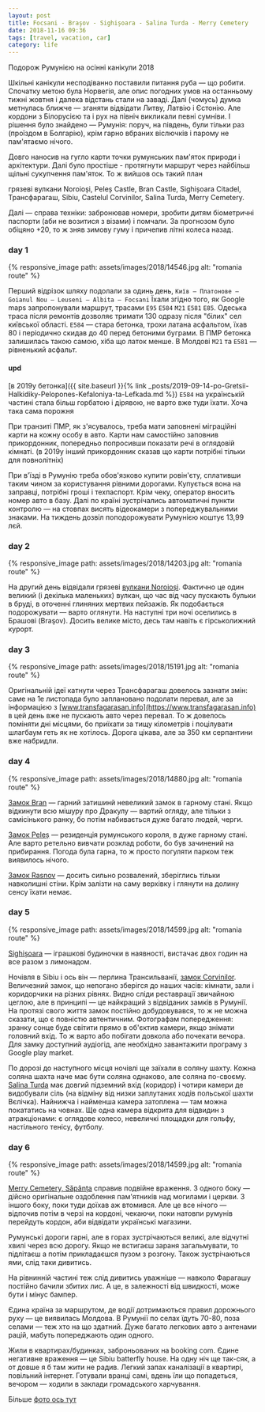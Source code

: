 ```yaml
---
layout: post
title: Focsani - Braşov - Sighișoara - Salina Turda - Merry Cemetery
date: 2018-11-16 09:36 
tags: [travel, vacation, car]
category: life
---
```

Подорож Румунією на осінні канікули 2018

Шкільні канікули несподіванно поставили питання руба — що робити.
Спочатку метою була Норвегія, але опис погодних умов на останньому тижні жовтня і далека відстань стали на заваді.
Далі (чомусь) думка метнулась ближче — зганяти відвідати Литву, Латвію і Єстонію. Але кордони з Білорусією та і рух на північ викликали певні сумніви.
І рішення було знайдено — Румунія: поруч, на південь, були тільки раз (проїздом в Болгарію), крім гарно вбраних віслючків і парому не пам'ятаємо нічого.

Довго наносив на гугло карти точки румунських пам'яток природи і архітектури. 
Далі було простіше - протягнути маршрут через найбільш щільні сукупчення пам'яток.
То ж вийшов ось такий план

грязеві вулкани Noroioși, Peleș Castle, Bran Castle, Sighișoara Citadel, Трансфарагаш, Sibiu, Castelul Corvinilor, Salina Turda, Merry Cemetery.

Далі — справа техніки: забронював номери, зробити дитям біометричні паспорти (аби не возитися з візами) і помчали.
За прогнозом було обіцяно +20, то ж зняв зимову гуму і причепив літні колеса назад.

### day 1

{% responsive_image path: assets/images/2018/14546.jpg alt: "romania route" %}

Перший відрізок шляху подолали за одинь день, `Київ — Платонове — Goianul Nou — Leuseni — Albita — Focsani`
Їхали згідно того, як Google maps запропонували маршрут, трасами `E95` `E584` `M21` `E581` `E85`. 
Одеська траса після ремонтів дозволяє тримати 130 одразу після "білих" сел київської області. 
`E584` — стара бетонка, трохи латана асфальтом, їхав 80 і періодично скидав до 40 перед бетоними буграми. 
В ПМР бетонка залишилась такою самою, хіба що латок менше. В Молдові `M21` та `E581` — рівненький асфальт.

#### upd
[в 2019у бетонка]({{ site.baseurl }}{% link _posts/2019-09-14-po-Gretsii-Halkidiky-Pelopones-Kefaloniya-ta-Lefkada.md %}) 
`E584` на українській частині стала більш горбатою і дірявою, не варто вже туди їхати.
Хоча така сама порожня

При транзиті ПМР, як з'ясувалось, треба мати заповнені міграційні карти на кожну особу в авто. 
Карти нам самостійно заповнив прикордонник, попередньо попросивши показати речі в оглядовій кімнаті.
(в 2019у інший прикордонник сказав що карти потрібні тільки для повнолітніх)

При в'їзді в Румунію треба обов'язково купити ровін'єту, сплативши таким чином за користування рівними дорогами. 
Купується вона на заправці, потрібні гроші і техпаспорт. 
Крім чеку, оператор вносить номер авто в базу. 
Далі по країні зустрічались автоматичні пункти контролю — на стовпах висять відеокамери з попереджувальними знаками. 
На тиждень дозвіл поподорожувати Румунією коштує 13,99 лєй.

### day 2

{% responsive_image path: assets/images/2018/14203.jpg alt: "romania route" %}

На другий день відвідали грязеві [вулкани Noroioși](https://vulcanii-noroiosi-paclele-mici.business.site). 
Фактично це один великий (і декілька маленьких) вулкан, що час від часу пускають бульки в бруді, в оточенні глиняних мертвих пейзажів.
Як подобається подорожувати — варто оглянути.
На наступні три ночі оселились в Брашові (Braşov). 
Досить велике місто, десь там навіть є гірськолижний курорт.

### day 3
{% responsive_image path: assets/images/2018/15191.jpg alt: "romania route" %}

Оригінальній ідеї катнути через Трансфарагаш довелось зазнати змін: саме на 1е листопада було заплановано подолати перевал, але за інформацією з 
[www.transfagarasan.info](https://www.transfagarasan.info) 
в цей день вже не пускають авто через перевал. 
То ж довелось поміняти дні місцями, бо приїхати за тищу кілометрів і поцілувати шлагбаум геть як не хотілось. 
Дорога цікава, але за 350 км серпантини вже набридли.

### day 4
{% responsive_image path: assets/images/2018/14880.jpg alt: "romania route" %}

[Замок Bran](http://www.bran-castle.com/) — гарний затишинй невеликий замок в гарному стані. 
Якщо відкинути всю мішуру про Дракулу — вартий огляду, але тільки з самісінького ранку, бо потім набивається дуже багато людей, черги.

[Замок Peleș](http://peles.ro/) — резиденція румунського короля, в дуже гарному стані. 
Але варто ретельно вивчати розклад роботи, бо був зачинений на прибирання. 
Погода була гарна, то ж просто погуляти парком теж виявилось нічого.

[Замок Rasnov](http://www.rasnov-turism.ro) — досить сильно розвалений, зберіглись тільки навколишні стіни. 
Крім залізти на саму верхівку і глянути на долину сенсу їхати немає.

### day 5
{% responsive_image path: assets/images/2018/14599.jpg alt: "romania route" %}

[Sighișoara](https://www.google.com/maps/place/Sighișoara,+Romania) — іграшкові будиночки в наявності, вистачає двох годин на все разом з лимонадом.

Ночівля в Sibiu і ось він — перлина Трансильванії, [замок Corvinilor](http://www.castelulcorvinilor.ro/).
Величезний замок, що непогано зберігся до наших часів: кімнати, зали і коридорчики на різних рівнях. 
Видно сліди реставрації звичайною цеглою, але в принципі — це найкращий з відвіданих замків в Румунії. 
На протязі свого життя замок постійно добудовувався, то ж не можна сказати, що є повністю автентичним. 
Фотографам попередження: зранку сонце буде світити прямо в об'єктив камери, якщо знімати головний вхід. 
То ж варто або побігати довкола або почекати вечора. 
Для замку доступний аудіогід, але необхідно завантажити програму з Google play market.

По дорозі до наступного місця ночівлі ще заїхали в соляну шахту. 
Кожна соляна шахта наче має бути соляна однаково, але соляна по-своєму. 
[Salina Turda](https://www.salinaturda.eu) має довгий підземний вхід (коридор) і чотири камери де видобували сіль (на відміну від низки заплутаних ходів польської шахти Вєлічка). 
Найнижча і найменша камера затоплена — там можна покататись на човнах. 
Ще одна камера відкрита для відвидин з атракціонами: є оглядове колесо, невеличкі площадки для гольфу, настільного тенісу, футболу.

### day 6
{% responsive_image path: assets/images/2018/14599.jpg alt: "romania route" %}

[Merry Cemetery, Săpânța](https://www.google.com/maps/place/Merry+Cemetery) справив подвійне враження. 
З одного боку — дійсно оригінальне оздоблення пам'ятників над могилами і церкви. 
З іншого боку, поки туди доїхав аж втомився. 
Але це все нічого — відпочив потім в черзі на кордоні, чекаючи, поки натовпи румунів перейдуть кордон, аби відвідати українські магазини.

Румунські дороги гарні, але в горах зустрічаються великі, але відчутні хвилі через всю дорогу. 
Якщо не встигаєш зараня загальмувати, то підлітаєш а потім прикладаєшся пузом з розгону. 
Також зустрічаються ями, слід таки дивитись.

На рівнинній частині теж слід дивитись уважніше — навколо Фарагашу постійно бачили збитих лис. 
А це, в залежності від швидкості, може бути і мінус бампер.

Єдина країна за маршрутом, де водії дотримаються правил дорожнього руху — це виявилась Молдова. 
В Румунії по селах їдуть 70-80, поза селами — теж хто на що здатний. 
Дуже багато легкових авто з антенами рацій, мабуть попереджають один одного.

Жили в квартирах/будинках, заброньованих на booking com. 
Єдине негативне враження — це Sibiu batterfly house. 
На одну ніч ще так-сяк, а от довше я б там жити не радив. 
Легкий запах каналізації в квартирі, повільний інтернет.
Готували вранці самі, вдень їли що попадеться, вечором — ходили в заклади громадського харчування.


Більше [фото ось тут](https://photos.app.goo.gl/hCnG2rnpVUiaTuMJ7)
